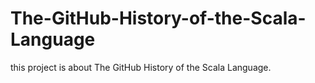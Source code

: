 # The-GitHub-History-of-the-Scala-Language
this project is about The GitHub History of the Scala Language.

